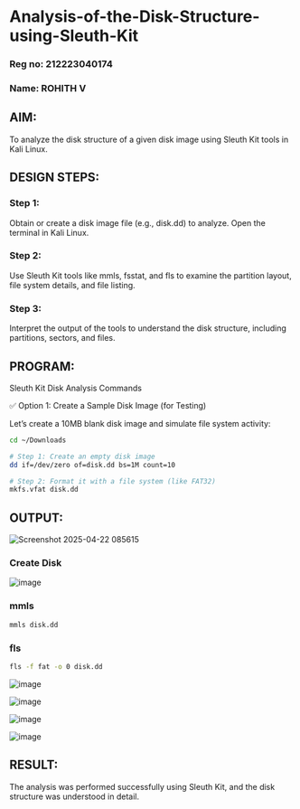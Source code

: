 # Analysis-of-the-Disk-Structure-using-Sleuth-Kit
### Reg no: 212223040174
### Name: ROHITH V
## AIM:
To analyze the disk structure of a given disk image using Sleuth Kit tools in Kali Linux.

## DESIGN STEPS:
### Step 1:
Obtain or create a disk image file (e.g., disk.dd) to analyze. Open the terminal in Kali Linux.

### Step 2:
Use Sleuth Kit tools like mmls, fsstat, and fls to examine the partition layout, file system details, and file listing.

### Step 3:
Interpret the output of the tools to understand the disk structure, including partitions, sectors, and files.

## PROGRAM:
Sleuth Kit Disk Analysis Commands

✅ Option 1: Create a Sample Disk Image (for Testing)

Let’s create a 10MB blank disk image and simulate file system activity:

```bash
cd ~/Downloads

# Step 1: Create an empty disk image
dd if=/dev/zero of=disk.dd bs=1M count=10

# Step 2: Format it with a file system (like FAT32)
mkfs.vfat disk.dd
```

## OUTPUT:

![Screenshot 2025-04-22 085615](https://github.com/user-attachments/assets/48ad4510-e6d3-42cc-a6f7-a5453af7e6a9)

### Create Disk
![image](https://github.com/user-attachments/assets/486b446a-0c92-4841-a095-3980000c3fc8)
### mmls 
```bash
mmls disk.dd
```
### fls
```bash
fls -f fat -o 0 disk.dd
```
![image](https://github.com/user-attachments/assets/85967a1e-38ab-4281-aa16-820b2cfa7479)

![image](https://github.com/user-attachments/assets/36499cfc-15f3-4b86-8023-7876a2d5df25)


![image](https://github.com/user-attachments/assets/1972eea0-f2aa-471e-8cc7-83e1279f38eb)

![image](https://github.com/user-attachments/assets/2f3834c6-b0da-45d9-a207-c1afc7937b3c)

## RESULT:
The analysis was performed successfully using Sleuth Kit, and the disk structure was understood in detail.
